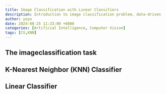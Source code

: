 ```yaml
---
title: Image Classification with Linear Classifiers
description: Introduction to image classification problem, data-driven approach, and K-Nearest Neighbor (KNN) Classifier.
author: yoyo
date: 2024-08-25 11:33:00 +0800
categories: [Artificial Intelligence, Computer Vision]
tags: [CV,KNN]
---
```


## The imageclassification task

## K-Nearest Neighbor (KNN) Classifier

## Linear Classifier
